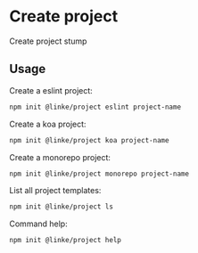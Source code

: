 # Create project
Create project stump

## Usage
Create a eslint project:
```bash
npm init @linke/project eslint project-name
```

Create a koa project:
```bash
npm init @linke/project koa project-name
```

Create a monorepo project:
```bash
npm init @linke/project monorepo project-name
```

List all project templates:
```bash
npm init @linke/project ls
```

Command help:
```bash
npm init @linke/project help
```
